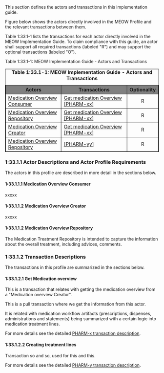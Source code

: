 This section defines the actors and transactions in this implementation guide.

Figure below shows the actors directly involved in the MEOW Profile and the relevant transactions between them.





Table 1:33.1-1 lists the transactions for each actor directly involved in the MEOW Implementation Guide. To claim compliance with this guide, an actor shall support all required transactions (labeled "R") and may support the optional transactions (labeled "O").

Table 1:33.1-1: MEOW Implementation Guide - Actors and Transactions


<table border="1" borderspacing="0" style='border: 1px solid black; border-collapse: collapse'>
<caption>
<b>
Table 1:33.1-1: MEOW Implementation Guide - Actors and Transactions
</b>
</caption>
<thead>
<tr class="odd" style='background: gray;'>
<th>Actors</th>
<th>Transactions</th>
<th>Optionality</th>
</tr>
</thead>
<tbody>
                
<tr class="even">               
<td rowspan="1"><a href="actors-transactions.html#133111-medication-overview-consumer">Medication Overview Consumer</a></td>               
<td><a href='PHARM-x.html'>Get medication Overview [PHARM-xx]</a></td>
<td align='center'>R</td></tr>

<tr class="odd">           
<td rowspan="1"><a href="actors-transactions.html#133112-medication-overview-repository">Medication Overview Repository</a></td>            
<td><a href='PHARM-x.html'>Get medication Overview [PHARM-xx]</a></td>
<td align='center'>R</td></tr>    


<tr class="even">           
<td rowspan="1"><a href="actors-transactions.html#133112-medication-overview-creator">Medication Overview Creator</a></td>            
<td><a href='PHARM-x.html'>Get medication Overview [PHARM-xx]</a></td>
<td align='center'>R</td></tr>    

<tr class="odd">           
<td rowspan="1"><a href="actors-transactions.html#133112-medication-overview-repository">Medication Overview Repository</a></td>            
<td><a href='PHARM-y.html'> [PHARM-yy]</a></td>
<td align='center'>R</td></tr>    

<!-- 
<tr class="even">
<td rowspan="3"><a href="actors-transactions.html#133112-document-consumer">Document Consumer</a></td>        
<td><a href='ITI-66.html'>Find Document Lists [ITI-66]</a></td>
<td align='center'>R</td></tr>   
<tr class="odd">
<td><a href='ITI-67.html'>Find Document References [ITI-67]</a></td>
<td align='center'>R</td></tr>
<tr class="even">
<td><a href='ITI-68.html'>Retrieve Document [ITI-68]</a></td>
<td align='center'>R</td></tr>
<tr class="odd">
<td rowspan="3"><a href="actors-transactions.html#133114-document-responder">Document Responder</a></td>        
<td><a href='ITI-66.html'>Find Document Lists [ITI-66]</a></td>
<td align='center'>R</td></tr>
<tr class="even">
<td><a href='ITI-67.html'>Find Document References [ITI-67]</a></td>
<td align='center'>R</td></tr>
<tr class="odd">      
<td><a href='ITI-68.html'>Retrieve Document [ITI-68]</a></td>
<td align='center'>R</td></tr>   
-->


</tbody>
</table>

       

### 1:33.1.1 Actor Descriptions and Actor Profile Requirements
The actors in this profile are described in more detail in the sections below.


#### 1:33.1.1.1 Medication Overview Consumer
xxxxx

#### 1:33.1.1.2 Medication Overview Creator
xxxxx

#### 1:33.1.1.2 Medication Overview Repository

The Medication Treatment Repository is intended to capture the information about the overall treatment, including advices, comments. 


### 1:33.1.2 Transaction Descriptions
The transactions in this profile are summarized in the sections below.

#### 1:33.1.2.1 Get Medication overview

This is a transaction that relates with getting the medication overview from a "Medication overview Creator".

This is a pull transaction where we get the information from this actor.

It is related with medication workflow artifacts (prescriptions, dispenses, administrations and statements) being summarized with a certain logic into medication treatment lines.


For more details see the detailed [PHARM-x transaction description](PHARM-x.html).

#### 1:33.1.2.2 Creating treatment lines

Transaction so and so, used for this and this.

For more details see the detailed [PHARM-y transaction description](PHARM-y.html).